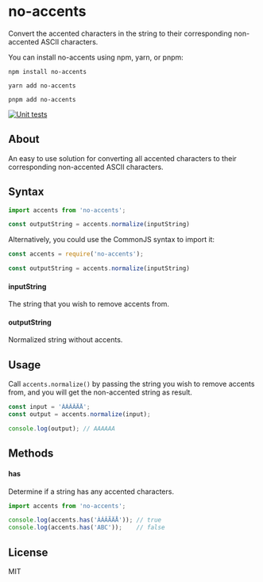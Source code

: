 # no-accents

Convert the accented characters in the string to their corresponding non-accented ASCII characters.

You can install no-accents using npm, yarn, or pnpm:

``` 
npm install no-accents
```

``` 
yarn add no-accents
```

``` 
pnpm add no-accents
```

[![Unit tests](https://github.com/idimetrix/no-accents/actions/workflows/unit-tests.yml/badge.svg)](https://github.com/idimetrix/no-accents/actions/workflows/unit-tests.yml)

## About

An easy to use solution for converting all accented characters to their corresponding non-accented ASCII characters.

## Syntax

``` js
import accents from 'no-accents';

const outputString = accents.normalize(inputString)
```

Alternatively, you could use the CommonJS syntax to import it:

``` js
const accents = require('no-accents');

const outputString = accents.normalize(inputString)
```

#### inputString

The string that you wish to remove accents from.

#### outputString

Normalized string without accents.

## Usage

Call `accents.normalize()` by passing the string you wish to remove accents from, and you will get the non-accented
string as result.

``` js
const input = 'ÀÁÂÃÄÅ';
const output = accents.normalize(input);

console.log(output); // AAAAAA
```

## Methods

#### has

Determine if a string has any accented characters.

``` js
import accents from 'no-accents';

console.log(accents.has('ÀÁÂÃÄÅ')); // true
console.log(accents.has('ABC'));    // false
```

## License

MIT
